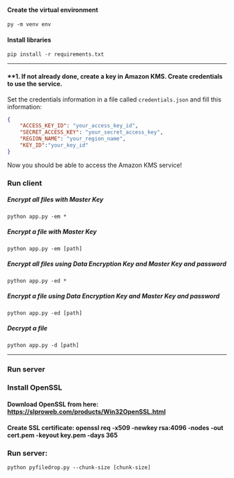 #### **Create the virtual environment**
`py -m venv env`

#### **Install libraries**
`pip install -r requirements.txt`

---

#### **1. If not already done, create a key in Amazon KMS. Create credentials to use the service.
Set the credentials information in a file called `credentials.json` and fill this information:
```json
{
    "ACCESS_KEY_ID": "your_access_key_id",
    "SECRET_ACCESS_KEY": "your_secret_access_key",
    "REGION_NAME": "your_region_name",
    "KEY_ID":"your_key_id"
}
```

Now you should be able to access the Amazon KMS service!
### **Run client**
##### **Encrypt all files with Master Key**
`python app.py -em *`

##### **Encrypt a file with Master Key**
`python app.py -em [path]`

##### **Encrypt all files using Data Encryption Key and Master Key and password**
`python app.py -ed *`

##### **Encrypt a file using Data Encryption Key and Master Key and password**
`python app.py -ed [path]`

##### **Decrypt a file**
`python app.py -d [path]`

---

### **Run server**
### Install OpenSSL
#### Download OpenSSL from here: https://slproweb.com/products/Win32OpenSSL.html
#### Create SSL certificate: openssl req -x509 -newkey rsa:4096 -nodes -out cert.pem -keyout key.pem -days 365

### **Run server:**
`python pyfiledrop.py --chunk-size [chunk-size]`